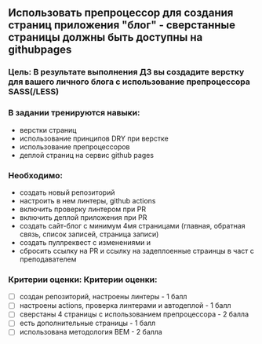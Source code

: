 ## Использовать препроцессор для создания страниц приложения "блог" - сверстанные страницы должны быть доступны на githubpages

### Цель: В результате выполнения ДЗ вы создадите верстку для вашего личного блога с использование препроцессора SASS(/LESS)

### В задании тренируются навыки:

- верстки страниц
- использование принципов DRY при верстке
- использование препроцессоров
- деплой страниц на сервис github pages

### Необходимо:

- создать новый репозиторий
- настроить в нем линтеры, github actions
- включить проверку линтером при PR
- включить деплой приложения при PR
- создать сайт-блог с минимум 4мя страницами (главная, обратная связь, список записей, страница записи)
- создать пуллреквест с изменениями и
- сбросить ссылку на PR и ссылку на задеплоенные страинцы в част с преподавателем

### Критерии оценки: Критерии оценки:

- [ ] создан репозиторий, настроены линтеры - 1 балл
- [ ] настроены actions, проверка линтерами и автодеплой - 1 балл
- [ ] сверстаны 4 страницы с использованием препроцессора - 2 балла
- [ ] есть дополнительные страницы - 1 балл
- [ ] использована методология BEM - 2 балла
